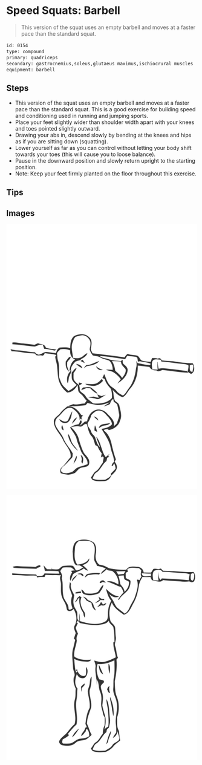 # Speed Squats: Barbell

> This version of the squat uses an empty barbell and moves at a faster pace than the standard squat.

``` 
id: 0154 
type: compound 
primary: quadriceps 
secondary: gastrocnemius,soleus,glutaeus maximus,ischiocrural muscles 
equipment: barbell 
``` 


## Steps


 - This version of the squat uses an empty barbell and moves at a faster pace than the standard squat. This is a good exercise for building speed and conditioning used in running and jumping sports.
 - Place your feet slightly wider than shoulder width apart with your knees and toes pointed slightly outward.
 - Drawing your abs in, descend slowly by bending at the knees and hips as if you are sitting down (squatting).
 - Lower yourself as far as you can control without letting your body shift towards your toes (this will cause you to loose balance).
 - Pause in the downward position and slowly return upright to the starting position.
 - Note: Keep your feet firmly planted on the floor throughout this exercise.

## Tips



## Images

![](./../svg/0154-relaxation.svg "")

![](./../svg/0154-tension.svg "")

